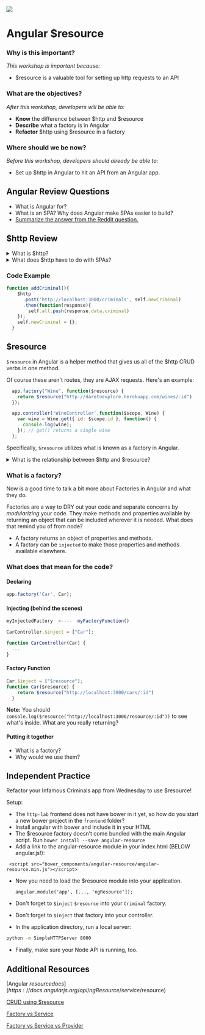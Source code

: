 <!--
Creator: Alex White
Market: SF
-->

![](https://ga-dash.s3.amazonaws.com/production/assets/logo-9f88ae6c9c3871690e33280fcf557f33.png)

<!--9:45 5 minutes -->

<!--Hook: Remember RESTful routing?  Wouldn't it be great if there were a way to bundle all of our RESTful routes together so we don't have to write 7 AJAX requests with a lot of duplicated code?  It would be great, wouldn't it?  BAM, Angular $resource to the rescue. -->

# Angular $resource

### Why is this important?
*This workshop is important because:*
- $resource is a valuable tool for setting up http requests to an API

### What are the objectives?
*After this workshop, developers will be able to:*

- **Know** the difference between $http and $resource
- **Describe** what a factory is in Angular
- **Refactor** $http using $resource in a factory

### Where should we be now?
*Before this workshop, developers should already be able to:*

- Set up $http in Angular to hit an API from an Angular app.

<!--9:50 5 minutes -->

## Angular Review Questions
- What is Angular for?
- What is an SPA? Why does Angular make SPAs easier to build?
- [Summarize the answer from the Reddit question.](https://www.reddit.com/r/webdev/comments/4r8zc9/where_do_frameworks_like_angular_or_react_come_in/)

<!--9:55 5 minutes -->

## $http Review

<details>
  <summary>What is $http?</summary>
  <p>
    <a href="https://docs.angularjs.org/api/ng/service/$http">$http</a> is a core Angular service that facilitates            communication with remote HTTP servers via the browser's XMLHttpRequest object or via JSONP. It is very similar to jQuery's $.ajax function.
  </p>
</details>

<details>
  <summary>What does $http have to do with SPAs?</summary>
  <p>In single page applications, we don't have page refreshes. Everything is done using asynchronous http requests using client side JS. In Angular, we do that using the $http service</p>
</details>

### Code Example

```js
function addCriminal(){
    $http
      .post('http://localhost:3000/criminals', self.newCriminal)
      .then(function(response){
        self.all.push(response.data.criminal)
    });
    self.newCriminal = {};
  }
```

<!--Actually 9:58 -->

<!--10:00 5 minutes -->

## $resource

`$resource` in Angular is a helper method that gives us all of the $http CRUD verbs in one method.

Of course these aren't routes, they are AJAX requests. Here's an example:

```js
  app.factory("Wine", function($resource) {
    return $resource("http://daretoexplore.herokuapp.com/wines/:id")
  });

  app.controller('WineController',function($scope, Wine) {
    var wine = Wine.get({ id: $scope.id }, function() {
      console.log(wine);
    }); // get() returns a single wine
  };
```

Specifically, `$resource` utilizes what is known as a factory in Angular.

<details>
  <summary>What is the relationship between $http and $resource?
</summary>
  <p>$resource is a layer of abstraction on $http which provides all of the $http methods to be called on the resource.</p>
</details>

<!--Actually 10:08 -->

<!--10:05 10 minutes -->

### What is a factory?

Now is a good time to talk a bit more about Factories in Angular and what they do.

Factories are a way to DRY out your code and separate concerns by _modularizing_ your code.  They make methods and properties available by returning an object that can be included wherever it is needed.  What does that remind you of from node?

<!--module.exports and require in node -->

- A factory returns an object of properties and methods.
- A factory can be `injected` to make those properties and methods available elsewhere.

### What does that mean for the code?

#### Declaring
```javascript
app.factory('Car', Car);
```

#### Injecting (behind the scenes)
```javascript
myInjectedFactory  <----  myFactoryFunction()

CarController.$inject = ["Car"];

function CarController(Car) {
  ...
}
```

#### Factory Function
```javascript
Car.$inject = ["$resource"];
function Car($resource) {
    return $resource("http://localhost:3000/cars/:id")
  }
```

**Note:** You should `console.log($resource("http://localhost:3000/resource/:id"))` to see what's inside.  What are you really returning?

#### Putting it together

<!-- Think-pair-share -->

- What is a factory?
- Why would we use them?

<!--Actually 10:16 WDI2-->

<!-- Also, there are issues with Angular versions and shitty errors that make no sense, even to me.  To fix them, you need to include 

  <script src="https://cdnjs.cloudflare.com/ajax/libs/angular.js/1.5.10/angular.min.js"></script>

...we should just change this in http-lab.  We should also make sure that criminals.getAll returns criminals instead of {criminals: criminals}, cuz that breaks .query().  Fixing criminals controller inside the API for this.  -->

<!--10:15 35 minutes -->

## Independent Practice

Refactor your Infamous Criminals app from Wednesday to use $resource!

Setup:

- The `http-lab` frontend does not have bower in it yet, so how do you start a new bower project in the `frontend` folder?
- Install angular with bower and include it in your HTML
- The $resource factory doesn’t come bundled with the main Angular script. Run `bower install --save angular-resource`
- Add a link to the angular-resource module in your index.html (BELOW angular.js!):

 ` <script src="bower_components/angular-resource/angular-resource.min.js"></script>`

- Now you need to load the $resource module into your application.

  `angular.module('app', [..., 'ngResource']);`

- Don't forget to `$inject` `$resource` into your `Criminal` factory.

- Don't forget to `$inject` that factory into your controller.

- In the application directory, run a local server:

```bash
python -m SimpleHTTPServer 8000
```

- Finally, make sure your Node API is running, too.

## Additional Resources
[Angular $resource docs](https://docs.angularjs.org/api/ngResource/service/$resource)

[CRUD using $resource](http://www.sitepoint.com/creating-crud-app-minutes-angulars-resource/)

[Factory vs Service](http://stackoverflow.com/questions/14324451/angular-service-vs-angular-factory)

[Factory vs Service vs Provider](https://tylermcginnis.com/angularjs-factory-vs-service-vs-provider-5f426cfe6b8c#.jfi32r7jr)
